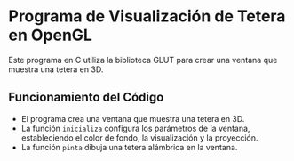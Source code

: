 # Programa de Visualización de Tetera en OpenGL

Este programa en C utiliza la biblioteca GLUT para crear una ventana que muestra una tetera en 3D.

## Funcionamiento del Código

- El programa crea una ventana que muestra una tetera en 3D.
- La función `inicializa` configura los parámetros de la ventana, estableciendo el color de fondo, la visualización y la proyección.
- La función `pinta` dibuja una tetera alámbrica en la ventana.
